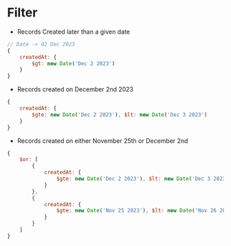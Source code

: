 # Filter

- Records Created later than a given date 
```js
// Date -> 02 Dec 2023
{
    createdAt: {
        $gt: new Date('Dec 2 2023')
    }
}
```

- Records created on December 2nd 2023
```js
{
    createdAt: {
        $gte: new Date('Dec 2 2023'), $lt: new Date('Dec 3 2023')
    }
}
```

- Records created on either November 25th or December 2nd
```js
{
    $or: [
        {
            createdAt: {
                $gte: new Date('Dec 2 2023'), $lt: new Date('Dec 3 2023')
            }
        },
        {
            createdAt: {
                $gte: new Date('Nov 25 2023'), $lt: new Date('Nov 26 2023')
            }
        }
    ]
}
```